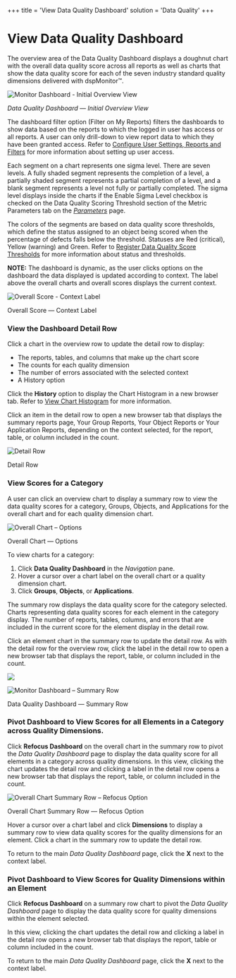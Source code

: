+++
title = 'View Data Quality Dashboard'
solution = 'Data Quality'
+++

# View Data Quality Dashboard

The overview area of the Data Quality Dashboard displays a doughnut
chart with the overall data quality score across all reports as well as
charts that show the data quality score for each of the seven industry
standard quality dimensions delivered with dspMonitor™.

![Monitor Dashboard - Initial Overview
View](../../../Resources/Images/DQSOverview.png
"Monitor Dashboard - Initial Overview View")

*Data Quality Dashboard — Initial Overview View*

The dashboard filter option (Filter on My Reports) filters the
dashboards to show data based on the reports to which the logged in user
has access or all reports. A user can only drill-down to view report
data to which they have been granted access. Refer to [Configure User
Settings, Reports and
Filters](Configure_User_Settings_Reports_and_Filters.htm) for more
information about setting up user access.

Each segment on a chart represents one sigma level. There are seven
levels. A fully shaded segment represents the completion of a level, a
partially shaded segment represents a partial completion of a level, and
a blank segment represents a level not fully or partially completed. The
sigma level displays inside the charts if the Enable Sigma Level
checkbox is checked on the Data Quality Scoring Threshold section of the
Metric Parameters tab on the *[Parameters](../Page_Desc/Parameters.htm)*
page.

The colors of the segments are based on data quality score thresholds,
which define the status assigned to an object being scored when the
percentage of defects falls below the threshold. Statuses are Red
(critical), Yellow (warning) and Green. Refer to [Register Data Quality
Score
Thresholds](Populate_Configuration_Tables.htm#Register_Data_Quality_Score_Thresholds)
for more information about status and thresholds.

**NOTE:** The dashboard is dynamic, as the user clicks options on the
dashboard the data displayed is updated according to context. The label
above the overall charts and overall scores displays the current
context.

![Overall Score - Context
Label](../../../Resources/Images/Overall%20Score%20Context%20Label.png
"Overall Score - Context Label")

Overall Score — Context Label

### View the Dashboard Detail Row

Click a chart in the overview row to update the detail row to display:

  - The reports, tables, and columns that make up the chart score
  - The counts for each quality dimension
  - The number of errors associated with the selected context
  - A History option

Click the **History** option to display the Chart Histogram in a new
browser tab. Refer to [View Chart Histogram](View_Chart_Histogram.htm)
for more information.

Click an item in the detail row to open a new browser tab that displays
the summary reports page, Your Group Reports, Your Object Reports or
Your Application Reports, depending on the context selected, for the
report, table, or column included in the count.

![Detail Row](../../../Resources/Images/Detail%20Row.png "Detail Row")

Detail Row

### View Scores for a Category

A user can click an overview chart to display a summary row to view the
data quality scores for a category, Groups, Objects, and Applications
for the overall chart and for each quality dimension chart.

![Overall Chart –
Options](../../../Resources/Images/Overall%20Chart%20Options.png
"Overall Chart – Options")

Overall Chart — Options

To view charts for a category:

1.  Click **Data Quality Dashboard** in the *Navigation* pane.
2.  Hover a cursor over a chart label on the overall chart or a quality
    dimension chart.
3.  Click **Groups**, **Objects**, or **Applications**.

The summary row displays the data quality score for the category
selected. Charts representing data quality scores for each element in
the category display. The number of reports, tables, columns, and errors
that are included in the current score for the element display in the
detail row.

Click an element chart in the summary row to update the detail row. As
with the detail row for the overview row, click the label in the detail
row to open a new browser tab that displays the report, table, or column
included in the count.

![](../../../Resources/Images/DQSTitle.png)

![Monitor Dashboard – Summary
Row](../../../Resources/Images/Monitor%20Dashboard%20Summary%20Row_CS.png
"Monitor Dashboard – Summary Row")

Data Quality Dashboard — Summary
Row

### Pivot Dashboard to View Scores for all Elements in a Category across Quality Dimensions.

Click **Refocus Dashboard** on the overall chart in the summary row to
pivot the *Data Quality Dashboard* page to display the data quality
score for all elements in a category across quality dimensions. In this
view, clicking the chart updates the detail row and clicking a label in
the detail row opens a new browser tab that displays the report, table,
or column included in the count.

![Overall Chart Summary Row – Refocus
Option](../../../Resources/Images/Refocus%20Dashboard.png
"Overall Chart Summary Row – Refocus Option")

Overall Chart Summary Row — Refocus Option

Hover a cursor over a chart label and click **Dimensions** to display a
summary row to view data quality scores for the quality dimensions for
an element. Click a chart in the summary row to update the detail row.

To return to the main *Data Quality Dashboard* page, click the **X**
next to the context
label.

### Pivot Dashboard to View Scores for Quality Dimensions within an Element

Click **Refocus Dashboard** on a summary row chart to pivot the *Data
Quality Dashboard* page to display the data quality score for quality
dimensions within the element selected.

In this view, clicking the chart updates the detail row and clicking a
label in the detail row opens a new browser tab that displays the
report, table or column included in the count.

To return to the main *Data Quality Dashboard* page, click the **X**
next to the context label.
